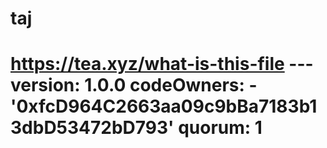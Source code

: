# taj
# https://tea.xyz/what-is-this-file --- version: 1.0.0 codeOwners:   - '0xfcD964C2663aa09c9bBa7183b13dbD53472bD793' quorum: 1
